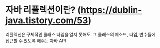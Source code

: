 # 자바 리플렉션이란? (https://dublin-java.tistory.com/53)

리플렉션은 구체적인 클래스 타입을 알지 못해도, 그 클래스의 메소드, 타입, 변수들에 접근할 수 있도록 해주는 자바 API